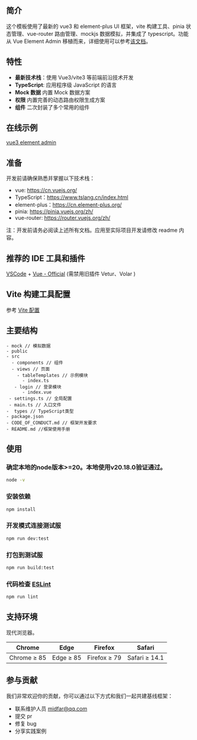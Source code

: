 ## 简介

这个模板使用了最新的 vue3 和 element-plus UI 框架，vite 构建工具、pinia 状态管理、vue-router 路由管理、mockjs 数据模拟，并集成了 typescript。功能从 Vue Element Admin 移植而来，详细使用可以参考[该文档](https://vue3-element-admin-site.midfar.com/zh/guide/essentials/router-and-nav.html)。

## 特性

- **最新技术栈**：使用 Vue3/vite3 等前端前沿技术开发
- **TypeScript**: 应用程序级 JavaScript 的语言
- **Mock 数据** 内置 Mock 数据方案
- **权限** 内置完善的动态路由权限生成方案
- **组件** 二次封装了多个常用的组件

## 在线示例

[vue3 element admin](https://vue3-element-admin.midfar.com/)

## 准备
开发前请确保熟悉并掌握以下技术栈：

- vue: https://cn.vuejs.org/
- TypeScript：https://www.tslang.cn/index.html
- element-plus：https://cn.element-plus.org/
- pinia: https://pinia.vuejs.org/zh/
- vue-router: https://router.vuejs.org/zh/

注：开发前请务必阅读上述所有文档。应用至实际项目开发请修改 readme 内容。

## 推荐的 IDE 工具和插件

[VSCode](https://code.visualstudio.com/) + [Vue - Official](https://marketplace.visualstudio.com/items?itemName=Vue.volar) (需禁用旧插件 Vetur、Volar )

## Vite 构建工具配置

参考 [Vite 配置](https://vitejs.dev/config/)

## 主要结构

```
- mock // 模拟数据
- public
- src
  - components // 组件
  - views // 页面
    - tableTemplates // 示例模块
	  - index.ts
   - login // 登录模块
	  - index.vue
 - settings.ts // 全局配置
 - main.ts // 入口文件
-  types // TypeScript类型
- package.json
- CODE_OF_CONDUCT.md // 框架开发要求
- README.md //框架使用手册
```

## 使用

### 确定本地的node版本>=20。本地使用v20.18.0验证通过。

```sh
node -v
```

### 安装依赖

```sh
npm install
```

### 开发模式连接测试服

```sh
npm run dev:test
```

### 打包到测试服

```sh
npm run build:test
```

### 代码检查 [ESLint](https://eslint.org/)

```sh
npm run lint
```

## 支持环境

现代浏览器。

| Chrome          | Edge            | Firefox         | Safari          | 
| --------------- | --------------- | --------------- | --------------- | 
| Chrome ≥ 85     | Edge ≥ 85       | Firefox ≥ 79    | Safari ≥ 14.1   | 

## 参与贡献

我们非常欢迎你的贡献，你可以通过以下方式和我们一起共建基线框架：

- 联系维护人员 midfar@qq.com
- 提交 pr
- 修复 bug
- 分享实践案例
